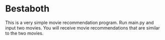 # Bestaboth

This is a very simple movie recommendation program. Run main.py and input two movies. You will receive movie recommendations that are similar to the two movies. 

